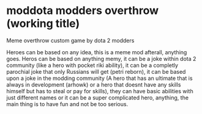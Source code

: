 # moddota modders overthrow (working title)
Meme overthrow custom game by dota 2 modders

Heroes can be based on any idea, this is a meme mod afterall, anything goes. Heros can be based on anything memy, it can be a joke within dota 2 community (like a hero with pocket riki ability), it can be a completly parochial joke that only Russians will get (petri reborn), it can be based upon a joke in the modding community (A hero that has an ultimate that is always in development (arhowk) or a hero that doesnt have any skills himself but has to steal or pay for skills), they can have basic abilities with just different names or it can be a super complicated hero, anything, the main thing is to have fun and not be too serious. 




